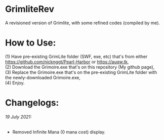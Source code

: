 # GrimliteRev
A revisioned version of Grimlite, with some refined codes (compiled by me). <br />
# How to Use:
(1) Have pre-existing GrimLite folder (SWF, exe, etc) that's from either https://github.com/nicknggt/Pearl-Harbor or https://auqw.tk, <br />
(2) Download the Grimoire.exe that's on this repository (My github page), <br />
(3) Replace the Grimoire.exe that's on the pre-existing GrimLite folder with the newly-downloaded Grimoire.exe, <br />
(4) Enjoy. <br />
# Changelogs:
###### 19 July 2021:
- Removed Infinite Mana (0 mana cost) display.
